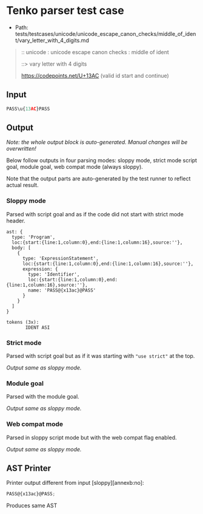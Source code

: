 # Tenko parser test case

- Path: tests/testcases/unicode/unicode_escape_canon_checks/middle_of_ident/vary_letter_with_4_digits.md

> :: unicode : unicode escape canon checks : middle of ident
>
> ::> vary letter with 4 digits
>
> https://codepoints.net/U+13AC (valid id start and continue)

## Input

`````js
PASS\u{13AC}PASS
`````

## Output

_Note: the whole output block is auto-generated. Manual changes will be overwritten!_

Below follow outputs in four parsing modes: sloppy mode, strict mode script goal, module goal, web compat mode (always sloppy).

Note that the output parts are auto-generated by the test runner to reflect actual result.

### Sloppy mode

Parsed with script goal and as if the code did not start with strict mode header.

`````
ast: {
  type: 'Program',
  loc:{start:{line:1,column:0},end:{line:1,column:16},source:''},
  body: [
    {
      type: 'ExpressionStatement',
      loc:{start:{line:1,column:0},end:{line:1,column:16},source:''},
      expression: {
        type: 'Identifier',
        loc:{start:{line:1,column:0},end:{line:1,column:16},source:''},
        name: 'PASS@{x13ac}@PASS'
      }
    }
  ]
}

tokens (3x):
       IDENT ASI
`````

### Strict mode

Parsed with script goal but as if it was starting with `"use strict"` at the top.

_Output same as sloppy mode._

### Module goal

Parsed with the module goal.

_Output same as sloppy mode._

### Web compat mode

Parsed in sloppy script mode but with the web compat flag enabled.

_Output same as sloppy mode._

## AST Printer

Printer output different from input [sloppy][annexb:no]:

````js
PASS@{x13ac}@PASS;
````

Produces same AST
